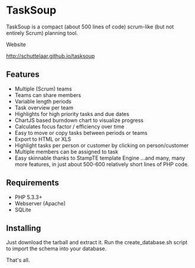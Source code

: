 # TaskSoup

TaskSoup is a compact (about 500 lines of code) scrum-like (but not entirely Scrum) planning tool.

Website

http://schuttelaar.github.io/tasksoup

## Features

* Multiple (Scrum) teams
* Teams can share members
* Variable length periods
* Task overview per team
* Highlights for high priority tasks and due dates
* ChartJS based burndown chart to visualize progress
* Calculates focus factor / efficiency over time
* Easy to move or copy tasks between periods or teams
* Export to HTML or XLS
* Highlight tasks per person or customer by clicking on person/customer
* Multiple members can be assigned to task
* Easy skinnable thanks to StampTE template Engine
...and many, many more features, in just about 500-600 relatively short lines of PHP code.

## Requirements

* PHP 5.3.3+
* Webserver (Apache)
* SQLite

## Installing

Just download the tarball and extract it.
Run the create_database.sh script to import the schema into your database.

That's all.



